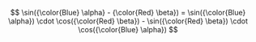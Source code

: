 $$
\sin({\color{Blue} \alpha} - {\color{Red} \beta}) = \sin({\color{Blue} \alpha}) \cdot \cos({\color{Red} \beta}) - \sin({\color{Red} \beta}) \cdot \cos({\color{Blue} \alpha})
$$